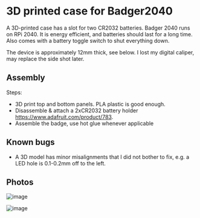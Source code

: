 # 3D printed case for Badger2040

A 3D-printed case has a slot for two CR2032 batteries. Badger 2040 runs
on RPi 2040. It is energy efficient, and batteries should last for a
long time. Also comes with a battery toggle switch to shut everything down.

The device is approximately 12mm thick, see below. I lost my digital
caliper, may replace the side shot later.

## Assembly

Steps:
- 3D print top and bottom panels. PLA plastic is good enough.
- Disassemble & attach a 2xCR2032 battery holder
  https://www.adafruit.com/product/783.
- Assemble the badge, use hot glue whenever applicable

## Known bugs

- A 3D model has minor misalignments that I did not bother to fix,
  e.g. a LED hole is 0.1-0.2mm off to the left.

## Photos

![image](https://user-images.githubusercontent.com/198995/219485328-1d66b0d7-2c20-477a-9fee-6ed1c341de5f.png)

![image](https://user-images.githubusercontent.com/198995/221962577-9ab8847a-aaa5-4b5d-9cbb-67dff24e7f34.jpeg)

